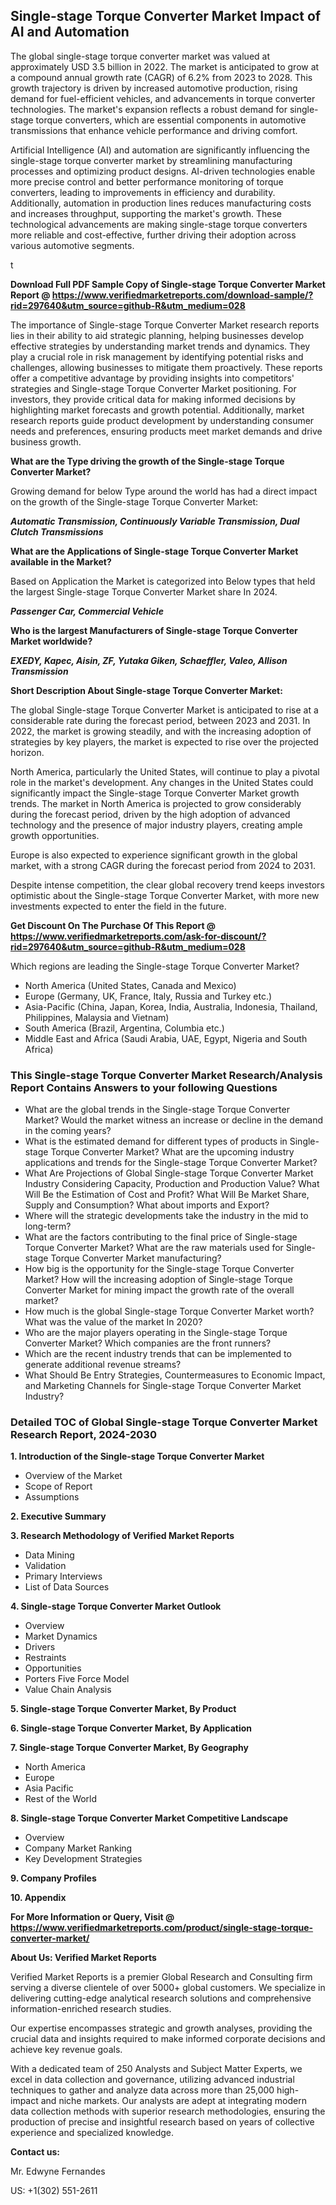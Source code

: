 <h2>Single-stage Torque Converter Market Impact of AI and Automation</h2><p>The global single-stage torque converter market was valued at approximately USD 3.5 billion in 2022. The market is anticipated to grow at a compound annual growth rate (CAGR) of 6.2% from 2023 to 2028. This growth trajectory is driven by increased automotive production, rising demand for fuel-efficient vehicles, and advancements in torque converter technologies. The market's expansion reflects a robust demand for single-stage torque converters, which are essential components in automotive transmissions that enhance vehicle performance and driving comfort.</p><p>Artificial Intelligence (AI) and automation are significantly influencing the single-stage torque converter market by streamlining manufacturing processes and optimizing product designs. AI-driven technologies enable more precise control and better performance monitoring of torque converters, leading to improvements in efficiency and durability. Additionally, automation in production lines reduces manufacturing costs and increases throughput, supporting the market's growth. These technological advancements are making single-stage torque converters more reliable and cost-effective, further driving their adoption across various automotive segments.</p>t</p><p id="" class=""><strong>Download Full PDF Sample Copy of Single-stage Torque Converter Market Report @ <a href="https://www.verifiedmarketreports.com/download-sample/?rid=297640&utm_source=github-R&utm_medium=028" target="_blank">https://www.verifiedmarketreports.com/download-sample/?rid=297640&utm_source=github-R&utm_medium=028</a></strong></p><p>The importance of&nbsp;Single-stage Torque Converter Market research reports lies in their ability to aid strategic planning, helping businesses develop effective strategies by understanding market trends and dynamics. They play a crucial role in risk management by identifying potential risks and challenges, allowing businesses to mitigate them proactively. These reports offer a competitive advantage by providing insights into competitors' strategies and Single-stage Torque Converter Market positioning. For investors, they provide critical data for making informed decisions by highlighting market forecasts and growth potential. Additionally, market research reports guide product development by understanding consumer needs and preferences, ensuring products meet market demands and drive business growth.</p><p><strong>What are the&nbsp;Type driving the growth of the Single-stage Torque Converter Market?</strong></p><p id="" class="">Growing demand for below Type around the world has had a direct impact on the growth of the Single-stage Torque Converter Market:</p><em><strong>Automatic Transmission, Continuously Variable Transmission, Dual Clutch Transmissions</strong></em></p><strong>What are the&nbsp;Applications&nbsp;of Single-stage Torque Converter Market available in the Market?</strong></p><p id="" class="">Based on Application the Market is categorized into Below types that held the largest Single-stage Torque Converter Market share In 2024.</p><em><strong>Passenger Car, Commercial Vehicle</strong></em></p><strong>Who is the largest Manufacturers of Single-stage Torque Converter Market worldwide?</strong></p><p><em><strong>EXEDY, Kapec, Aisin, ZF, Yutaka Giken, Schaeffler, Valeo, Allison Transmission</strong></em></p><p id="" class=""><strong>Short Description About Single-stage Torque Converter Market:</strong></p><p>The global Single-stage Torque Converter Market is anticipated to rise at a considerable rate during the forecast period, between 2023 and 2031. In 2022, the market is growing steadily, and with the increasing adoption of strategies by key players, the market is expected to rise over the projected horizon.</p><p>North America, particularly the United States, will continue to play a pivotal role in the market's development. Any changes in the United States could significantly impact the Single-stage Torque Converter Market growth trends. The market in North America is projected to grow considerably during the forecast period, driven by the high adoption of advanced technology and the presence of major industry players, creating ample growth opportunities.</p><p>Europe is also expected to experience significant growth in the global market, with a strong CAGR during the forecast period from 2024 to 2031.</p><p>Despite intense competition, the clear global recovery trend keeps investors optimistic about the Single-stage Torque Converter Market, with more new investments expected to enter the field in the future.</p><p id="" class=""><strong>Get Discount On The Purchase Of This Report @ <a href="https://www.verifiedmarketreports.com/ask-for-discount/?rid=297640&utm_source=github-R&utm_medium=028" target="_blank">https://www.verifiedmarketreports.com/ask-for-discount/?rid=297640&utm_source=github-R&utm_medium=028</a></strong></p>Which regions are leading the Single-stage Torque Converter Market?</p><ul><li>North America (United States, Canada and Mexico)</li><li>Europe (Germany, UK, France, Italy, Russia and Turkey etc.)</li><li>Asia-Pacific (China, Japan, Korea, India, Australia, Indonesia, Thailand, Philippines, Malaysia and Vietnam)</li><li>South America (Brazil, Argentina, Columbia etc.)</li><li>Middle East and Africa (Saudi Arabia, UAE, Egypt, Nigeria and South Africa)</li></ul><h3 id="" class="">This Single-stage Torque Converter Market Research/Analysis Report Contains Answers to your following Questions</h3><ul><li>What are the global trends in the Single-stage Torque Converter Market? Would the market witness an increase or decline in the demand in the coming years?</li><li>What is the estimated demand for different types of products in Single-stage Torque Converter Market? What are the upcoming industry applications and trends for the Single-stage Torque Converter Market?</li><li>What Are Projections of Global Single-stage Torque Converter Market Industry Considering Capacity, Production and Production Value? What Will Be the Estimation of Cost and Profit? What Will Be Market Share, Supply and Consumption? What about imports and Export?</li><li>Where will the strategic developments take the industry in the mid to long-term?</li><li>What are the factors contributing to the final price of Single-stage Torque Converter Market? What are the raw materials used for Single-stage Torque Converter Market manufacturing?</li><li>How big is the opportunity for the Single-stage Torque Converter Market? How will the increasing adoption of Single-stage Torque Converter Market for mining impact the growth rate of the overall market?</li><li>How much is the global Single-stage Torque Converter Market worth? What was the value of the market In 2020?</li><li>Who are the major players operating in the Single-stage Torque Converter Market? Which companies are the front runners?</li><li>Which are the recent industry trends that can be implemented to generate additional revenue streams?</li><li>What Should Be Entry Strategies, Countermeasures to Economic Impact, and Marketing Channels for Single-stage Torque Converter Market Industry?</li></ul><h3 id="" class="">Detailed TOC of Global Single-stage Torque Converter Market Research Report, 2024-2030</h3><p id="" class=""><strong>1. Introduction of the Single-stage Torque Converter Market</strong></p><ul><li>Overview of the Market</li><li>Scope of Report</li><li>Assumptions</li></ul><p id="" class=""><strong>2. Executive Summary</strong></p><p id="" class=""><strong>3. Research Methodology of Verified Market Reports</strong></p><ul><li>Data Mining</li><li>Validation</li><li>Primary Interviews</li><li>List of Data Sources</li></ul><p id="" class=""><strong>4. Single-stage Torque Converter Market Outlook</strong></p><ul><li>Overview</li><li>Market Dynamics</li><li>Drivers</li><li>Restraints</li><li>Opportunities</li><li>Porters Five Force Model</li><li>Value Chain Analysis</li></ul><p id="" class=""><strong>5. Single-stage Torque Converter Market, By Product</strong></p><p id="" class=""><strong>6. Single-stage Torque Converter Market, By Application</strong></p><p id="" class=""><strong>7. Single-stage Torque Converter Market, By Geography</strong></p><ul><li>North America</li><li>Europe</li><li>Asia Pacific</li><li>Rest of the World</li></ul><p id="" class=""><strong>8. Single-stage Torque Converter Market Competitive Landscape</strong></p><ul><li>Overview</li><li>Company Market Ranking</li><li>Key Development Strategies</li></ul><p id="" class=""><strong>9. Company Profiles</strong></p><p id="" class=""><strong>10. Appendix</strong></p><p id="" class=""><strong>For More Information or Query, Visit @ <a href="https://www.verifiedmarketreports.com/product/single-stage-torque-converter-market/" target="_blank">https://www.verifiedmarketreports.com/product/single-stage-torque-converter-market/</a></strong></p><p id="" class=""><strong>About Us: Verified Market Reports</strong></p><p id="" class="">Verified Market Reports is a premier Global Research and Consulting firm serving a diverse clientele of over 5000+ global customers. We specialize in delivering cutting-edge analytical research solutions and comprehensive information-enriched research studies.</p><p id="" class="">Our expertise encompasses strategic and growth analyses, providing the crucial data and insights required to make informed corporate decisions and achieve key revenue goals.</p><p id="" class="">With a dedicated team of 250 Analysts and Subject Matter Experts, we excel in data collection and governance, utilizing advanced industrial techniques to gather and analyze data across more than 25,000 high-impact and niche markets. Our analysts are adept at integrating modern data collection methods with superior research methodologies, ensuring the production of precise and insightful research based on years of collective experience and specialized knowledge.</p><p id="" class=""><strong>Contact us:</strong></p><p id="" class="">Mr. Edwyne Fernandes</p><p id="" class="">US: +1(302) 551-2611</p>